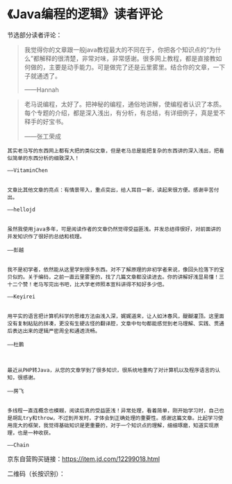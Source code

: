 # 《Java编程的逻辑》读者评论

节选部分读者评论：


>我觉得你的文章跟一般java教程最大的不同在于，你把各个知识点的“为什么”都解释的很清楚，非常对味，非常感谢。很多网上教程，都是直接教如何做的，主要是动手能力。可是做完了还是云里雾里。结合你的文章，一下子就通透了。
>
>——Hannah


>老马说编程，太好了。把神秘的编程，通俗地讲解，使编程者认识了本质。每个专题的介绍，都是深入浅出，有分析，有总结，有详细例子，真是爱不释手的好宝书。
>
>——张工荣成


    其实老马写的东西网上都有大把的类似文章，但是老马总是能把复杂的东西讲的深入浅出，把看似简单的东西分析的细致深入！

    ——VitaminChen


    文章比其他文章的亮点：有情景带入，重点突出，给人耳目一新，读起来很方便。感谢辛苦付出。

    ——hellojd


    虽然我使用java多年，可是阅读作者的文章仍然觉得受益匪浅。并发总结得很好，对前面讲的并发知识作了很好的总结和梳理。

    ——彭越


    我不是初学者，依然能从这里学到很多东西。对不了解原理的非初学者来说，像回头捡落下的宝贝似的。关于编码，之前一直云里雾里的，找了几篇文章都没读进去。你的讲解好浅显易懂！三十二个赞！老马写完出书吧，比大学老师照本宣科讲得不知好多少倍。

    ——Keyirei


    用平实的语言把计算机科学的思维方法由浅入深，娓娓道来，让人如沐春风，醍醐灌顶。这里面没有复制粘贴的拼凑，更没有生硬古怪的翻译腔，文章中句句都能感觉到老马理解、实践、贯通后表达出来的逻辑严密周全和通透流畅。

    ——杜鹏



    最近从PHP转Java，从您的文章学到了很多知识，很系统地重构了对计算机以及程序语言的认知，很感谢。

    ——房飞


    多线程一直连概念也模糊，阅读后真的受益匪浅！异常处理，看着简单，刚开始学习时，自己也是胡乱try和throw，不过到开发时，才体会到正确处理的重要性。感谢这篇文章。比起学习使用庞大的框架，我觉得基础知识是更重要的，对于一个知识点的理解，细细琢磨，知道实现原理，也是一种收获。

    ——Chain


京东自营购买链接：https://item.jd.com/12299018.html

二维码（长按识别）：


